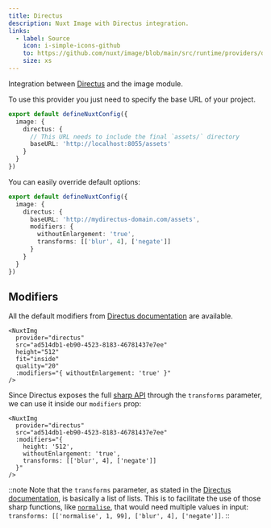 ```yaml
---
title: Directus
description: Nuxt Image with Directus integration.
links:
  - label: Source
    icon: i-simple-icons-github
    to: https://github.com/nuxt/image/blob/main/src/runtime/providers/directus.ts
    size: xs
---
```


Integration between [Directus](https://directus.io) and the image module.

To use this provider you just need to specify the base URL of your project.

```ts [nuxt.config.ts]
export default defineNuxtConfig({
  image: {
    directus: {
      // This URL needs to include the final `assets/` directory
      baseURL: 'http://localhost:8055/assets'
    }
  }
})
```

You can easily override default options:

```ts [nuxt.config.ts]
export default defineNuxtConfig({
  image: {
    directus: {
      baseURL: 'http://mydirectus-domain.com/assets',
      modifiers: {
        withoutEnlargement: 'true',
        transforms: [['blur', 4], ['negate']]
      }
    }
  }
})
```

## Modifiers

All the default modifiers from [Directus documentation](https://docs.directus.io/reference/files.html#requesting-a-thumbnail) are available.

```vue
<NuxtImg
  provider="directus"
  src="ad514db1-eb90-4523-8183-46781437e7ee"
  height="512"
  fit="inside"
  quality="20"
  :modifiers="{ withoutEnlargement: 'true' }"
/>
```

Since Directus exposes the full [sharp API](https://sharp.pixelplumbing.com/api-operation) through the `transforms` parameter, we can use it inside our `modifiers` prop:

```vue
<NuxtImg
  provider="directus"
  src="ad514db1-eb90-4523-8183-46781437e7ee"
  :modifiers="{
    height: '512',
    withoutEnlargement: 'true',
    transforms: [['blur', 4], ['negate']]
  }"
/>
```

::note
Note that the `transforms` parameter, as stated in the [Directus documentation](https://docs.directus.io/reference/files.html#advanced-transformations), is basically a list of lists. This is to facilitate the use of those sharp functions, like [`normalise`](https://sharp.pixelplumbing.com/api-operation#normalise), that would need multiple values in input: `transforms: [['normalise', 1, 99], ['blur', 4], ['negate']]`.
::
